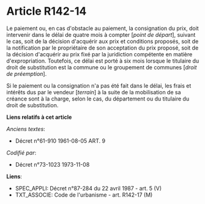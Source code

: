 # Article R142-14

Le paiement ou, en cas d'obstacle au paiement, la consignation du prix, doit intervenir dans le délai de quatre mois à
compter [*point de départ*], suivant le cas, soit de la décision d'acquérir aux prix et conditions proposés, soit de la
notification par le propriétaire de son acceptation du prix proposé, soit de la décision d'acquérir au prix fixé par la
juridiction compétente en matière d'expropriation. Toutefois, ce délai est porté à six mois lorsque le titulaire du droit de
substitution est la commune ou le groupement de communes [*droit de préemption*].

Si le paiement ou la consignation n'a pas été fait dans le délai, les frais et intérêts dus par le vendeur [*terrain*] à la
suite de la mobilisation de sa créance sont à la charge, selon le cas, du département ou du titulaire du droit de
substitution.

**Liens relatifs à cet article**

_Anciens textes_:

  - Décret n°61-910 1961-08-05 ART. 9

_Codifié par_:

  - Décret n°73-1023 1973-11-08

**Liens**:

  - SPEC_APPLI: Décret n°87-284 du 22 avril 1987 - art. 5 (V)
  - TXT_ASSOCIE: Code de l'urbanisme - art. R142-17 (M)
